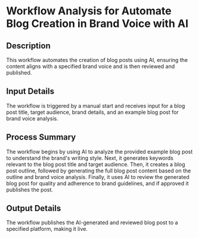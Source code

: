 # Workflow Analysis for Automate Blog Creation in Brand Voice with AI

## Description
This workflow automates the creation of blog posts using AI, ensuring the content aligns with a specified brand voice and is then reviewed and published.

## Input Details
The workflow is triggered by a manual start and receives input for a blog post title, target audience, brand details, and an example blog post for brand voice analysis.

## Process Summary
The workflow begins by using AI to analyze the provided example blog post to understand the brand's writing style. Next, it generates keywords relevant to the blog post title and target audience. Then, it creates a blog post outline, followed by generating the full blog post content based on the outline and brand voice analysis. Finally, it uses AI to review the generated blog post for quality and adherence to brand guidelines, and if approved it publishes the post.

## Output Details
The workflow publishes the AI-generated and reviewed blog post to a specified platform, making it live.
